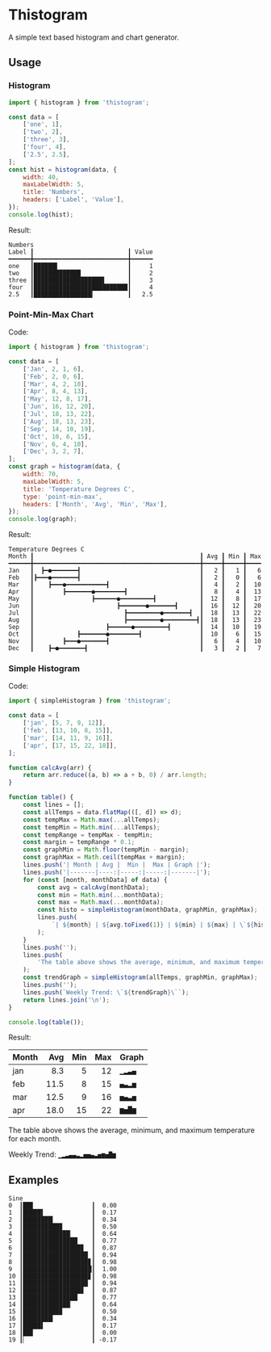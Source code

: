 # Thistogram

A simple text based histogram and chart generator.

## Usage

### Histogram

<!--- @@inject: samples/histogram.js --->

```js
import { histogram } from 'thistogram';

const data = [
    ['one', 1],
    ['two', 2],
    ['three', 3],
    ['four', 4],
    ['2.5', 2.5],
];
const hist = histogram(data, {
    width: 40,
    maxLabelWidth: 5,
    title: 'Numbers',
    headers: ['Label', 'Value'],
});
console.log(hist);
```

<!--- @@inject-end: samples/histogram.js --->

Result:

<!--- @@inject: static/histogram.txt --->

```
Numbers
Label ┃                          ┃ Value
━━━━━━╋━━━━━━━━━━━━━━━━━━━━━━━━━━╋━━━━━━
one   ┃██████▌                   ┃     1
two   ┃█████████████             ┃     2
three ┃███████████████████▌      ┃     3
four  ┃██████████████████████████┃     4
2.5   ┃████████████████▎         ┃   2.5
```

<!--- @@inject-end: static/histogram.txt --->

### Point-Min-Max Chart

Code:

<!--- @@inject: samples/temperature.js --->

```js
import { histogram } from 'thistogram';

const data = [
    ['Jan', 2, 1, 6],
    ['Feb', 2, 0, 6],
    ['Mar', 4, 2, 10],
    ['Apr', 8, 4, 13],
    ['May', 12, 8, 17],
    ['Jun', 16, 12, 20],
    ['Jul', 18, 13, 22],
    ['Aug', 18, 13, 23],
    ['Sep', 14, 10, 19],
    ['Oct', 10, 6, 15],
    ['Nov', 6, 4, 10],
    ['Dec', 3, 2, 7],
];
const graph = histogram(data, {
    width: 70,
    maxLabelWidth: 5,
    title: 'Temperature Degrees C',
    type: 'point-min-max',
    headers: ['Month', 'Avg', 'Min', 'Max'],
});
console.log(graph);
```

<!--- @@inject-end: samples/temperature.js --->

Result:

<!--- @@inject: static/temperature.txt --->

```
Temperature Degrees C
Month ┃                                              ┃ Avg ┃ Min ┃ Max
━━━━━━╋━━━━━━━━━━━━━━━━━━━━━━━━━━━━━━━━━━━━━━━━━━━━━━╋━━━━━╋━━━━━╋━━━━
Jan   ┃  ┣━●━━━━━━━┫                                 ┃   2 ┃   1 ┃   6
Feb   ┃┣━━━●━━━━━━━┫                                 ┃   2 ┃   0 ┃   6
Mar   ┃    ┣━━━●━━━━━━━━━━━┫                         ┃   4 ┃   2 ┃  10
Apr   ┃        ┣━━━━━━━●━━━━━━━━┫                    ┃   8 ┃   4 ┃  13
May   ┃                ┣━━━━━━●━━━━━━━━━┫            ┃  12 ┃   8 ┃  17
Jun   ┃                       ┣━━━━━━━●━━━━━━━┫      ┃  16 ┃  12 ┃  20
Jul   ┃                         ┣━━━━━━━━━●━━━━━━━┫  ┃  18 ┃  13 ┃  22
Aug   ┃                         ┣━━━━━━━━━●━━━━━━━━━┫┃  18 ┃  13 ┃  23
Sep   ┃                    ┣━━━━━━●━━━━━━━━━┫        ┃  14 ┃  10 ┃  19
Oct   ┃            ┣━━━━━━━●━━━━━━━━┫                ┃  10 ┃   6 ┃  15
Nov   ┃        ┣━━━●━━━━━━━┫                         ┃   6 ┃   4 ┃  10
Dec   ┃    ┣━●━━━━━━━┫                               ┃   3 ┃   2 ┃   7
```

<!--- @@inject-end: static/temperature.txt --->

### Simple Histogram

Code:

<!--- @@inject: samples/table.js --->

```js
import { simpleHistogram } from 'thistogram';

const data = [
    ['jan', [5, 7, 9, 12]],
    ['feb', [13, 10, 8, 15]],
    ['mar', [14, 11, 9, 16]],
    ['apr', [17, 15, 22, 18]],
];

function calcAvg(arr) {
    return arr.reduce((a, b) => a + b, 0) / arr.length;
}

function table() {
    const lines = [];
    const allTemps = data.flatMap(([, d]) => d);
    const tempMax = Math.max(...allTemps);
    const tempMin = Math.min(...allTemps);
    const tempRange = tempMax - tempMin;
    const margin = tempRange * 0.1;
    const graphMin = Math.floor(tempMin - margin);
    const graphMax = Math.ceil(tempMax + margin);
    lines.push('| Month | Avg |  Min |  Max | Graph |');
    lines.push('|-------|----:|-----:|-----:|-------|');
    for (const [month, monthData] of data) {
        const avg = calcAvg(monthData);
        const min = Math.min(...monthData);
        const max = Math.max(...monthData);
        const histo = simpleHistogram(monthData, graphMin, graphMax);
        lines.push(
            `| ${month} | ${avg.toFixed(1)} | ${min} | ${max} | \`${histo}\` |`,
        );
    }
    lines.push('');
    lines.push(
        'The table above shows the average, minimum, and maximum temperature for each month.',
    );
    const trendGraph = simpleHistogram(allTemps, graphMin, graphMax);
    lines.push('');
    lines.push(`Weekly Trend: \`${trendGraph}\``);
    return lines.join('\n');
}

console.log(table());
```

<!--- @@inject-end: samples/table.js --->

Result:

<!--- @@inject: static/table.md --->

| Month |  Avg | Min | Max | Graph  |
| ----- | ---: | --: | --: | ------ |
| jan   |  8.3 |   5 |  12 | `▁▂▃▄` |
| feb   | 11.5 |   8 |  15 | `▄▃▂▅` |
| mar   | 12.5 |   9 |  16 | `▅▄▃▅` |
| apr   | 18.0 |  15 |  22 | `▆▅█▆` |

The table above shows the average, minimum, and maximum temperature for each month.

Weekly Trend: `▁▂▃▄▄▃▂▅▅▄▃▅▆▅█▆`

<!--- @@inject-end: static/table.md --->

## Examples

```
Sine
0  ┃██▊                ┃  0.00
1  ┃█████▌             ┃  0.17
2  ┃████████▎          ┃  0.34
3  ┃██████████▉        ┃  0.50
4  ┃█████████████▏     ┃  0.64
5  ┃███████████████▏   ┃  0.77
6  ┃████████████████▊  ┃  0.87
7  ┃██████████████████ ┃  0.94
8  ┃██████████████████▊┃  0.98
9  ┃███████████████████┃  1.00
10 ┃██████████████████▊┃  0.98
11 ┃██████████████████ ┃  0.94
12 ┃████████████████▊  ┃  0.87
13 ┃███████████████▏   ┃  0.77
14 ┃█████████████▏     ┃  0.64
15 ┃██████████▉        ┃  0.50
16 ┃████████▎          ┃  0.34
17 ┃█████▌             ┃  0.17
18 ┃██▊                ┃  0.00
19 ┃▏                  ┃ -0.17
```
